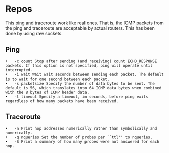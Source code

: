 # Repos
This ping and traceroute work like real ones. That is, the ICMP packets from the ping and traceroute are acceptable by actual routers. This has been done by using raw sockets.
## Ping

	•	-c count Stop after sending (and receiving) count ECHO_RESPONSE packets. If this option is not specified, ping will operate until interrupted. 
	•	-i wait Wait wait seconds between sending each packet. The default is to wait for one second between each packet. 
	•	-s packetsize Specify the number of data bytes to be sent. The default is 56, which translates into 64 ICMP data bytes when combined with the 8 bytes of ICMP header data. 
	•	-t timeout Specify a timeout, in seconds, before ping exits regardless of how many packets have been received. 
## Traceroute
	•	-n Print hop addresses numerically rather than symbolically and numerically. 
	•	-q nqueries Set the number of probes per ``ttl'' to nqueries. 
	•	-S Print a summary of how many probes were not answered for each hop.

